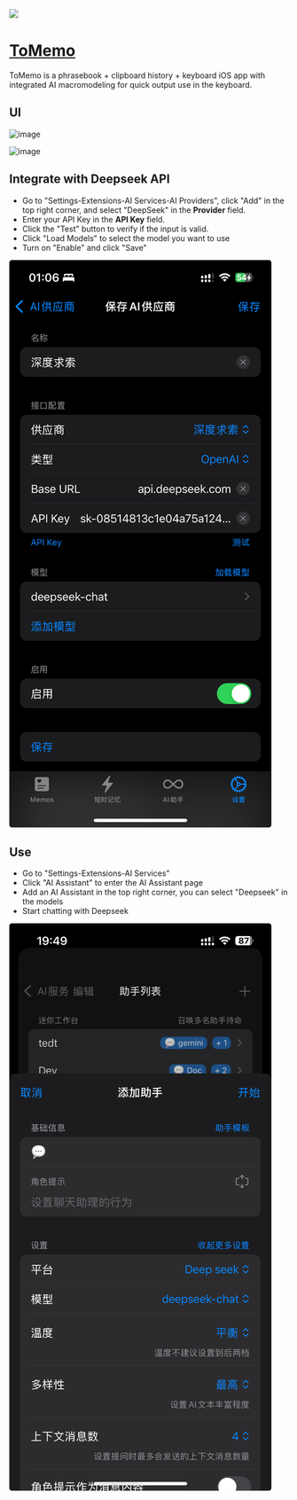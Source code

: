 <img src="https://tomemo.top/images/logo.png" width="64" height="auto" />

# [ToMemo](https://apps.apple.com/cn/app/tomemo/id1610843304)

ToMemo is a phrasebook + clipboard history + keyboard iOS app with integrated AI macromodeling for quick output use in the keyboard.

## UI

![image](assets/ui.jpg)

![image](assets/ui-keyboard.jpg)

## Integrate with Deepseek API

- Go to "Settings-Extensions-AI Services-AI Providers", click "Add" in the top right corner, and select "DeepSeek" in the **Provider** field.
- Enter your API Key in the **API Key** field.
- Click the "Test" button to verify if the input is valid.
- Click "Load Models" to select the model you want to use
- Turn on "Enable" and click "Save"

![image](assets/app-provider.png)

## Use

- Go to "Settings-Extensions-AI Services"
- Click "AI Assistant" to enter the AI Assistant page
- Add an AI Assistant in the top right corner, you can select "Deepseek" in the models
- Start chatting with Deepseek

![image](assets/use-deepseek.png)
